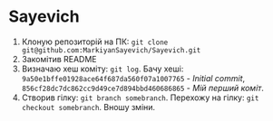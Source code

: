 # Sayevich

1. Клоную репозиторій на ПК: `git clone git@github.com:MarkiyanSayevich/Sayevich.git`
2. Закомітив README
3. Визначаю хеш коміту: `git log`. Бачу хеші: `9a50e1bffe01928ace64f687da560f07a1007765` - _Initial commit_, `856cf28dc7dc862cc9d49ce7d894bbd460686865` - _Мій перший коміт_.
4. Створив гілку: `git branch somebranch`. Перехожу на гілку: `git checkout somebranch`. Вношу зміни.